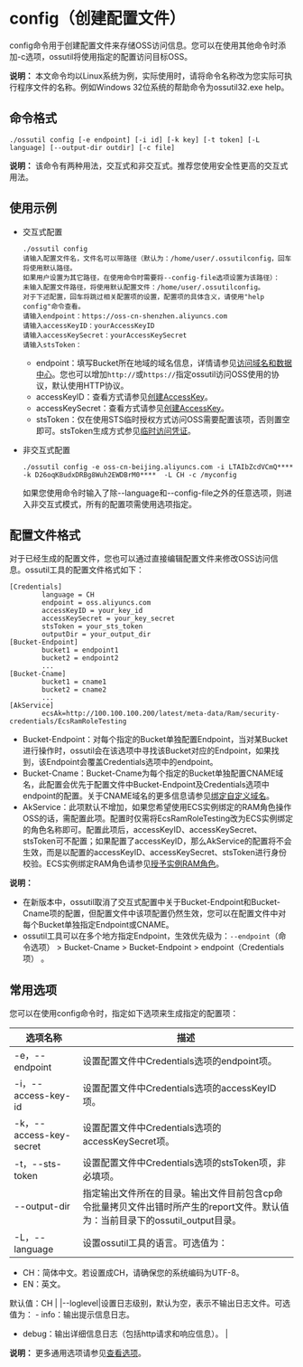 # config（创建配置文件）

config命令用于创建配置文件来存储OSS访问信息。您可以在使用其他命令时添加-c选项，ossutil将使用指定的配置访问目标OSS。

**说明：** 本文命令均以Linux系统为例，实际使用时，请将命令名称改为您实际可执行程序文件的名称。例如Windows 32位系统的帮助命令为ossutil32.exe help。

## 命令格式

```
./ossutil config [-e endpoint] [-i id] [-k key] [-t token] [-L language] [--output-dir outdir] [-c file]
```

**说明：** 该命令有两种用法，交互式和非交互式。推荐您使用安全性更高的交互式用法。

## 使用示例

-   交互式配置

    ```
    ./ossutil config
    请输入配置文件名，文件名可以带路径（默认为：/home/user/.ossutilconfig，回车将使用默认路径。
    如果用户设置为其它路径，在使用命令时需要将--config-file选项设置为该路径）： 
    未输入配置文件路径，将使用默认配置文件：/home/user/.ossutilconfig。 
    对于下述配置，回车将跳过相关配置项的设置，配置项的具体含义，请使用"help config"命令查看。 
    请输入endpoint：https://oss-cn-shenzhen.aliyuncs.com 
    请输入accessKeyID：yourAccessKeyID 
    请输入accessKeySecret：yourAccessKeySecret
    请输入stsToken： 
    ```

    -   endpoint：填写Bucket所在地域的域名信息，详情请参见[访问域名和数据中心](/cn.zh-CN/开发指南/访问域名（Endpoint）/访问域名和数据中心.md)。您也可以增加`http://`或`https://`指定ossutil访问OSS使用的协议，默认使用HTTP协议。
    -   accessKeyID：查看方式请参见[创建AccessKey]()。
    -   accessKeySecret：查看方式请参见[创建AccessKey]()。
    -   stsToken：仅在使用STS临时授权方式访问OSS需要配置该项，否则置空即可。stsToken生成方式参见[临时访问凭证](/cn.zh-CN/开发指南/对象/文件（Object）/上传文件（Object）/授权给第三方上传.md)。
-   非交互式配置

    ```
    ./ossutil config -e oss-cn-beijing.aliyuncs.com -i LTAIbZcdVCmQ**** -k D26oqKBudxDRBg8Wuh2EWDBrM0****  -L CH -c /myconfig
    ```

    如果您使用命令时输入了除--language和--config-file之外的任意选项，则进入非交互式模式，所有的配置项需使用选项指定。


## 配置文件格式

对于已经生成的配置文件，您也可以通过直接编辑配置文件来修改OSS访问信息。ossutil工具的配置文件格式如下：

```
[Credentials]
        language = CH
        endpoint = oss.aliyuncs.com
        accessKeyID = your_key_id
        accessKeySecret = your_key_secret
        stsToken = your_sts_token
        outputDir = your_output_dir
[Bucket-Endpoint]
        bucket1 = endpoint1
        bucket2 = endpoint2
        ...
[Bucket-Cname]
        bucket1 = cname1
        bucket2 = cname2
        ...
[AkService]
        ecsAk=http://100.100.100.200/latest/meta-data/Ram/security-credentials/EcsRamRoleTesting
```

-   Bucket-Endpoint：对每个指定的Bucket单独配置Endpoint，当对某Bucket进行操作时，ossutil会在该选项中寻找该Bucket对应的Endpoint，如果找到，该Endpoint会覆盖Credentials选项中的endpoint。
-   Bucket-Cname：Bucket-Cname为每个指定的Bucket单独配置CNAME域名，此配置会优先于配置文件中Bucket-Endpoint及Credentials选项中endpoint的配置。关于CNAME域名的更多信息请参见[绑定自定义域名](/cn.zh-CN/控制台用户指南/存储空间管理/传输管理/绑定自定义域名.md)。
-   AkService：此项默认不增加，如果您希望使用ECS实例绑定的RAM角色操作OSS的话，需配置此项。配置时仅需将EcsRamRoleTesting改为ECS实例绑定的角色名称即可。配置此项后，accessKeyID、accessKeySecret、stsToken可不配置；如果配置了accessKeyID，那么AkService的配置将不会生效，而是以配置的accessKeyID、accessKeySecret、stsToken进行身份校验。ECS实例绑定RAM角色请参见[授予实例RAM角色](/cn.zh-CN/安全/实例RAM角色/授予实例RAM角色.md)。

**说明：**

-   在新版本中，ossutil取消了交互式配置中关于Bucket-Endpoint和Bucket-Cname项的配置，但配置文件中该项配置仍然生效，您可以在配置文件中对每个Bucket单独指定Endpoint或CNAME。
-   ossutil工具可以在多个地方指定Endpoint，生效优先级为：`--endpoint`（命令选项） \> Bucket-Cname \> Bucket-Endpoint \> endpoint（Credentials项） 。

## 常用选项

您可以在使用config命令时，指定如下选项来生成指定的配置项：

|选项名称|描述|
|----|--|
|-e，--endpoint|设置配置文件中Credentials选项的endpoint项。|
|-i，--access-key-id|设置配置文件中Credentials选项的accessKeyID项。|
|-k，--access-key-secret|设置配置文件中Credentials选项的accessKeySecret项。|
|-t，--sts-token|设置配置文件中Credentials选项的stsToken项，非必填项。|
|--output-dir|指定输出文件所在的目录。输出文件目前包含cp命令批量拷贝文件出错时所产生的report文件。默认值为：当前目录下的ossutil\_output目录。 |
|-L，--language|设置ossutil工具的语言。可选值为：

-   CH：简体中文。若设置成CH，请确保您的系统编码为UTF-8。
-   EN：英文。

默认值：CH |
|--loglevel|设置日志级别，默认为空，表示不输出日志文件。可选值为： -   info：输出提示信息日志。
-   debug：输出详细信息日志（包括http请求和响应信息）。 |

**说明：** 更多通用选项请参见[查看选项](/cn.zh-CN/常用工具/命令行工具ossutil/查看选项.md)。

